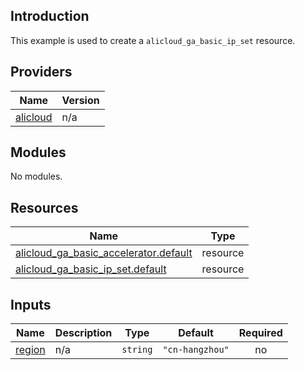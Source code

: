 ## Introduction

This example is used to create a `alicloud_ga_basic_ip_set` resource.

<!-- BEGIN_TF_DOCS -->
## Providers

| Name | Version |
|------|---------|
| <a name="provider_alicloud"></a> [alicloud](#provider\_alicloud) | n/a |

## Modules

No modules.

## Resources

| Name | Type |
|------|------|
| [alicloud_ga_basic_accelerator.default](https://registry.terraform.io/providers/aliyun/alicloud/latest/docs/resources/ga_basic_accelerator) | resource |
| [alicloud_ga_basic_ip_set.default](https://registry.terraform.io/providers/aliyun/alicloud/latest/docs/resources/ga_basic_ip_set) | resource |

## Inputs

| Name | Description | Type | Default | Required |
|------|-------------|------|---------|:--------:|
| <a name="input_region"></a> [region](#input\_region) | n/a | `string` | `"cn-hangzhou"` | no |
<!-- END_TF_DOCS -->
